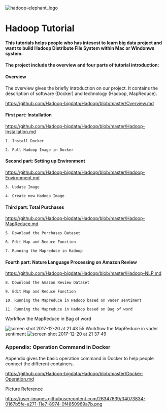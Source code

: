 ![hadoop-elephant_logo](https://user-images.githubusercontent.com/26347639/34073834-0167b5fe-e271-11e7-8974-0f4850969a7b.png)

# Hadoop Tutorial

#### This tutorials helps people who has intesest to learn big data project and want to build Hadoop Distribute File System within Mac or Windonws system.

#### The project include the overview and four parts of tutorial introduction: 

#### Overview

The overview gives the briefly introduction on our project. It contains the description of software (Docker) and technology (Hadoop, MapReduce). 

https://github.com/Hadoop-bigdata/Hadoop/blob/master/Overview.md


#### First part: Installation

https://github.com/Hadoop-bigdata/Hadoop/blob/master/Hadoop-Installation.md

```
1. Install Docker
	
2. Pull Hadoop Image in Docker
```

#### Second part: Setting up Environment

https://github.com/Hadoop-bigdata/Hadoop/blob/master/Hadoop-Environment.md

```
3. Update Image

4. Create new Hadoop Image
```

#### Third part: Total Purchases  

https://github.com/Hadoop-bigdata/Hadoop/blob/master/Hadoop-MapReduce.md

```
5. Download the Purchases Dataset

6. Edit Map and Reduce Function

7. Running the Mapreduce in Hadoop
```

#### Fourth part: Nature Language Processing on Amazon Review

https://github.com/Hadoop-bigdata/Hadoop/blob/master/Hadoop-NLP.md

```
8. Download the Amazon Review Dataset

9. Edit Map and Reduce Function

10. Running the Mapreduce in Hadoop based on vader sentiment

11. Running the Mapreduce in Hadoop based on Bag of word
```
Workflow the MapReduce in Bag of word

![screen shot 2017-12-20 at 21 43 55](https://user-images.githubusercontent.com/26347639/34238318-fd67d6da-e5ce-11e7-943c-1f0f32e06814.png)
Workflow the MapReduce in vader sentiment
![screen shot 2017-12-20 at 21 37 49](https://user-images.githubusercontent.com/26347639/34238339-1ae3df42-e5cf-11e7-9a8f-beaedaedcf43.png)

### Appendix: Operation Command in Docker

Appendix gives the basic operation command in Docker to help people connect the different containers.

https://github.com/Hadoop-bigdata/Hadoop/blob/master/Docker-Operation.md


Picture Reference 

https://user-images.githubusercontent.com/26347639/34073834-0167b5fe-e271-11e7-8974-0f4850969a7b.png
